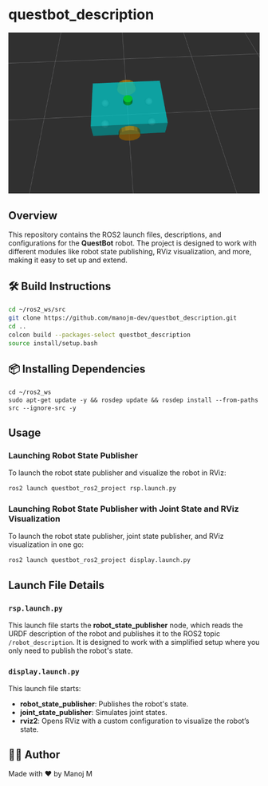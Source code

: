 # questbot_description

![alt text](media/diffdrive.png)

## Overview
This repository contains the ROS2 launch files, descriptions, and configurations for the **QuestBot** robot. The project is designed to work with different modules like robot state publishing, RViz visualization, and more, making it easy to set up and extend. 

## 🛠️ Build Instructions

```bash
cd ~/ros2_ws/src
git clone https://github.com/manojm-dev/questbot_description.git
cd ..
colcon build --packages-select questbot_description
source install/setup.bash
```

## 📦 Installing Dependencies

```
cd ~/ros2_ws
sudo apt-get update -y && rosdep update && rosdep install --from-paths src --ignore-src -y
```

## Usage

### Launching Robot State Publisher
To launch the robot state publisher and visualize the robot in RViz:
```bash
ros2 launch questbot_ros2_project rsp.launch.py
```

### Launching Robot State Publisher with Joint State and RViz Visualization
To launch the robot state publisher, joint state publisher, and RViz visualization in one go:
```bash
ros2 launch questbot_ros2_project display.launch.py
```

## Launch File Details

### `rsp.launch.py`
This launch file starts the **robot_state_publisher** node, which reads the URDF description of the robot and publishes it to the ROS2 topic `/robot_description`. It is designed to work with a simplified setup where you only need to publish the robot's state.

### `display.launch.py`
This launch file starts:
- **robot_state_publisher**: Publishes the robot's state.
- **joint_state_publisher**: Simulates joint states.
- **rviz2**: Opens RViz with a custom configuration to visualize the robot’s state.


## 👨‍💻 Author
Made with ❤️ by Manoj M